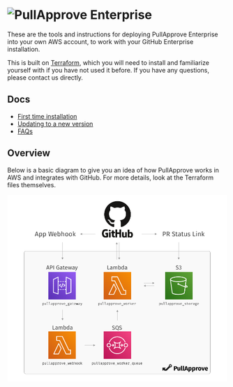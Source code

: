 # ![PullApprove Enterprise](https://www.pullapprove.com/static/img/logos/pullapprove-enterprise.svg)

These are the tools and instructions for deploying PullApprove Enterprise into your own AWS account,
to work with your GitHub Enterprise installation.

This is built on [Terraform](https://www.terraform.io),
which you will need to install and familiarize yourself with if you have not used it before.
If you have any questions,
please contact us directly.

## Docs

- [First time installation](docs/install.md)
- [Updating to a new version](docs/update.md)
- [FAQs](docs/faqs.md)

## Overview

Below is a basic diagram to give you an idea of how
PullApprove works in AWS and integrates with GitHub.
For more details, look at the Terraform files themselves.

![PullApprove Enterprise AWS](docs/img/pullapprove-enterprise-aws.png)
